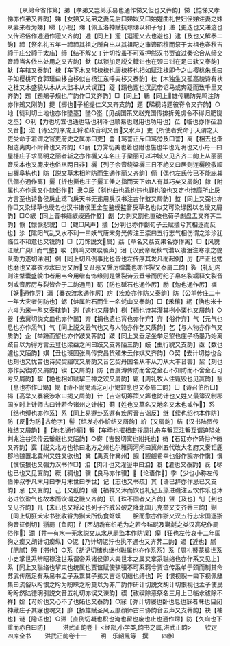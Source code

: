 <!-- { "loadSidebar": true } -->
　　【从弟今省作第】弟【孝弟又岂弟乐易也通作悌又但也又荠韵】悌【恺悌又孝悌亦作弟又荠韵】娣【女娣又兄弟之妻先后曰娣姒又曰妯娌曲礼世妇侄娣注妻之妹从妻来者为娣】睇【小视】珶【佩玉洛神赋抗琼珶以和子兮】递【更迭也又递逺也又传递俗作逓通作遰又齐韵】逓【同上】遰【迢遰又去也避也】逮【及也又解泰二韵】禘【祭名礼五年一禘禘其祖之所自出以其祖配之审谛昭穆而祭于太祖也春秋吉禘于庄公禘于太庙】缔【结不解又丁计切按虽不可双押然汉书贾谊过秦论合从缔交音禘当各依出处用之又齐韵】釱【以锁加足説文鐡钳也在颈曰钳在足曰轪又泰韵】轪【车辖又泰韵】棣【车下木又常棣棣也唐棣栘也相如赋注棣即今之山樱桃朱氏曰子如樱桃可食郭璞曰栘白栘似白杨江东呼夫栘又泰韵】杕【木独生又孤高貌诗有杕之杜又木盛貌从木从大监本从犬误正】踶【蹋也躗也汉武帝诏马或奔踶而致千里又齐韵】鶗【鶗鴂子规也广韵作□又齐韵】□【同上】鷤【同上雄传鷤防先鸣注防亦作鴂又刚韵】提【掷也子槌提仁义又齐支韵】题【睇视诗题彼脊令又齐韵】○地【徒利切土地也亦作墬埊】墬○埊【见战国策又赵充国传排折羌虏令不得归肥饶之埊】○利【力也切宜也通也铦也利泽也顺易也财用也功用也】莅【临也亦作莅涖又音】涖【诗公刘序成王将涖政音利又音又水声】吏【所使者受命于天谓之天吏受命于君谓之官吏府史之属亦曰吏】詈【骂詈正斥曰骂旁及曰詈】离【相去也渐相逺离肉不附骨也又齐韵】○丽【力霁切美也着也附也施也华也光明也又小舟一曰屋檼庄子求高明之丽者斩之亦作欐又车名庄子梁丽可以冲城又见齐齐二韵上从丽丽音戾本也又鹿皮也俗从两日非】欐【列子余音绕梁欐三日不絶又曰居则连欐殷敬顺曰欐阜栋也】防【説文草木相附防而生通作丽又齐韵】俪【偶也左氏传已不能庇其伉俪亦通作离】攦【折也撕也庄子攦工倕之指而天下始人有其巧矣又屑韵】隷【附属也亦作隶又仆隷俗作】隶○戾【斜也曲也乖也违也罪也狼也又定也诗靡所止戾方言至也诗鲁侯戾止鸢飞戾天书无逺用戾汉书注古作盭又屑韵】盭【同上又弼也亦作□又染绿草也绶名也汉书诸侯王金玺盭绶盭音戾草名也似艾可染绿因以名绶又屑韵】□○綟【同上晋书绿綟绶通作盭】劙【力刺又割也直破也荀子劙盘盂又齐荠二韵】悷【懔悷悲貌】□【飉□风声】攭【分判也亦作劙荀子云赋攭兮其相逐而反也】沴【隂阳气乱又水不利一曰妖气唐宋务光传注王崇曰五行志气相伤谓之沴沴犹临莅不和意也又铣韵】□【刀饰説文属】茘【草名又茘支果名亦作离】□【风貌江赋广莫□而气整】唳【鹤鸣又嘹唳鴈声】泪【汉武帝赋秋气濳以凄泪注寒凉之貌队韵力遂切涕泪】例【同上切凡例事比也皆也左传序其发凡而起例】厉【严正也勉也磨也又褰衣涉水曰厉又厉又丑恶又鞶厉缯囊也亦作裂又泰屑二韵】裂【礼记内则注鞶囊盛帨巾者用韦今用缯有饰缘则是鞶裂诗云垂带而厉纪子帛名裂繻释文裂音列或音厉厉与裂皆合于二韵通用】砺【防也砥石也通作厉】励【勉也通作厉】禲【妖通作厉】濿【褰衣渡水通作厉】疠【疾疫亦作防又泰韵】防【公羊传庄二十一年大灾者何防也】蛎【蚌属附石而生一名蚝山又泰韵】□【禾穰】粝【觕也米十六斗为米一斛又泰辖韵】迾【遮也又屑韵】栵【栭也诗其灌其栵小栗也又屑韵】○器【去冀切説文皿也亦作噐】弃【捐也遗也背也亦作弃】弃【俗作弃】气【元气也息也亦作炁气】气【同上説文云气也又与人物亦作乞又质韵】乞【与人物亦作气又质韵】企【举踵而望也亦作跂又荠韵】跂【同上又垂足坐举足望也庄子杨墨乃始离跂自以为得方言云登也梁益之间曰跂又支荠陌三韵】蚑【虫行貌又支韵】亟【数也遽也又陌韵】娸【丑也班固张禹传安昌货殖朱云作娸又齐韵】○契【去计切劵也合也刻也又忧苦也诗契契寤叹又屑韵又音乞契丹国名从丰从刀从大丰音害】栔【刻也亦作契锲防又屑韵】锲【又屑韵】防【晋虞漙传防而舍之金石不知防而不舍金石可亏又屑韵】挈【絶也相如赋挈三神之欢又屑韵】甈【周礼牧人注甈毁也见寘韵】憩【息也亦作□愒】愒【诗不尚愒焉汔可小愒竝息也又泰屑二韵】□【诗召伯所□】揭【高举又褰裳涉水曰揭又屑韵】计【吉诣切筹策又筭也防计也又姓又最簿汉制郡国岁时上计师古曰计若今诸州之计帐】蓟【姓也又草名又地名又木也或作】系【结也缚也亦作系】系【同上易遯卦系遯有疾厉音吉诣反】继【续也绍也本作防】防【反为防古绝字】髻【绾发亦作紒结又屑韵】紒【又屑韵】结【汉书陆贾传椎结又屑韵】【地名通作蓟】轚【车牵也擢相击拶周礼舟车轚互注轚互谓迫隘处刘兆注谷梁传云轚继也又陌韵】○寄【吉器切寓也附托也】徛【石矼亦作碕俗作徛又齐韵】冀【説文北方也徐曰北方之州也尔雅两河闲曰冀州五代改大名府又秦钜鹿郡地魏置北冀州又姓又欲也】兾【禹贡作兾州】觊【觊觎希幸也俗作觊亦作懻】懻【懻忮狠也又强力汉书作□】洎【肉汁也又灌釡中曰洎】漑【灌也又泰韵】旣【尽也已也又见寘韵】穊【稠也】骥【良马亦作骥】【论语作】季【少也小称左传伯仲叔季凡末月曰季月末世曰季世】记【志也又书疏】其【语已辞亦作忌已又支韵】忌【又寘韵】己【又纸韵】禨【福祥又沐而饮也礼记玉藻进禨注云饮作乐也沐必进饮盈气也故木而饮谓之禨又齐韵】玑【珠不圆者又齐韵】曁【及也】刏【刲也又见齐韵】几【未已也又将及也列子齐威公破之降北国几克举又支齐荠三韵】猘【同上切狂犬宋书张收甞为猘犬所伤食虾蟆　　脍而愈亦作狾又汉五行志宋国逐狾狗音征例切】狾罽【鱼网】【西胡毳布织毛为之若今毡毼及氍毹之类汉高纪作罽俗作】瀱【井一有水一无水説文从水从罽监本作防误】瘈【狂也左传哀十二年国狗之瘈又胡计切瘈纵】○泥【乃计切泥泞也执不通也又齐荠二韵】迡【近也】腻【肥腻】殢【滞也】○系【胡记切绪也继也聮属也亦作系系】系【周礼瞽蒙奠世系小史掌世系辨昭穆注世系谓帝系诸侯卿大夫世本之属又挛系聮络也亦作系又见上】系【同上又聮络也挈束也统属也贾谊赋使骐骥不可系羁兮贾谊传系单于颈而制其命苏武传鴈足有系帛书孟子系累其子弟又吉诣切结也缚也】盻【恨视貎一曰下视佩觿集曰流俗以盻恨之盻为盼睐之盼莫以为非广韵作研计切説文胡计切恨视也孟子使民盻盻然陆徳明引説文音五礼切亦误又谏韵】禊【祓禊除恶祭名三月上已临水祓除不祥】妎【苛妎也又心不了也妬也又泰韵】○寐【弥计切寝也卧也息也寐者眛也目闭神藏庄子其寐也魂交】靡【扬雄赋圣风云靡顔师古曰协韵音去声又支荠韵】袂【袖也】谜【隐语也】○滞【直例切凝也积也淹也留也废也止也通作蹛】防【久痢也下重而赤白曰防】
　　洪武正韵卷十
<经部,小学类,韵书之属,洪武正韵>
　　钦定四库全书
　　洪武正韵卷十一
　　明　乐韶鳯等　撰
　　四御
